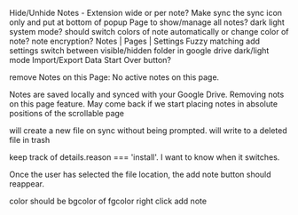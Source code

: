 Hide/Unhide Notes - Extension wide or per note?
Make sync the sync icon only and put at bottom of popup
Page to show/manage all notes?
dark light system mode? should switch colors of note automatically
or change color of note?
note encryption?
Notes | Pages | Settings
Fuzzy matching
add settings
  switch between visible/hidden folder in google drive
  dark/light mode
  Import/Export Data
  Start Over button?



  remove Notes on this Page:
No active notes on this page.

Notes are saved locally and synced with your Google Drive.
Removing nots on this page feature. May come back if we start placing notes in absolute positions of the scrollable page





will create a new file on sync without being prompted.
will write to a deleted file in trash

keep track of details.reason === 'install'.  I want to know when it switches.



Once the user has selected the file location, the add note button should reappear.

color should be bgcolor of fgcolor
right click add note
